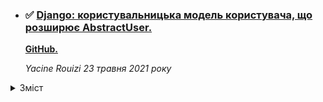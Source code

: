 
- ### ✅ [Django: користувальницька модель користувача, що розширює AbstractUser.](https://dontrepeatyourself.org/post/django-custom-user-model-extending-abstractuser/)
    __[GitHub.](https://github.com/Rouizi/django-custom-user-model)__

    _Yacine Rouizi 23 травня 2021 року_

<details>
<summary>Зміст</summary>

- [Вступ]()
- [Налаштування проекту]()
- [Custom Manager Розширення BaseUserManager]()
- [Розширення моделі користувача AbstractUser]()
- [Форми реєстрації та входу]()
- [Адміністратор спеціального користувача]()
- [Створіть базову систему аутентифікації]()
- [Подальше читання]()

</details>
